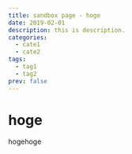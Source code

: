 ```yaml
---
title: sandbox page - hoge
date: 2019-02-01
description: this is description.
categories:
  - cate1
  - cate2
tags:
  - tag1
  - tag2
prev: false
---
```


# hoge
hogehoge
